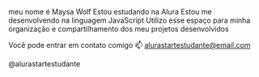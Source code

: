 meu nome é Maysa Wolf
Estou estudando na Alura
Estou me desenvolvendo na linguagem JavaScript
Utilizo esse espaço para minha organização e compartilhamento dos meu projetos desenvolvidos



Você pode entrar em contato comigo 📫
alurastartestudante@email.com

@alurastartestudante
